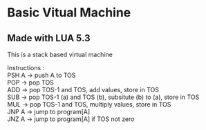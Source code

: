 # Basic Vitual Machine

## Made with LUA 5.3

This is a stack based virtual machine

Instructions :\
PSH A -> push A to TOS\
POP   -> pop TOS\
ADD   -> pop TOS-1 and TOS, add values, store in TOS\
SUB   -> pop TOS-1 (a) and TOS (b), subsitute (b) to (a), store in TOS\
MUL   -> pop TOS-1 and TOS, multiply values, store in TOS\
JNP A -> jump to program[A]\
JNZ A -> jump to program[A] if TOS not zero
